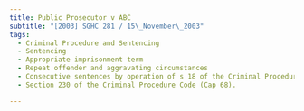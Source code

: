 ```yaml
---
title: Public Prosecutor v ABC 
subtitle: "[2003] SGHC 281 / 15\_November\_2003"
tags:
  - Criminal Procedure and Sentencing
  - Sentencing
  - Appropriate imprisonment term
  - Repeat offender and aggravating circumstances
  - Consecutive sentences by operation of s 18 of the Criminal Procedure Code (Cap 68)
  - Section 230 of the Criminal Procedure Code (Cap 68).

---
```



